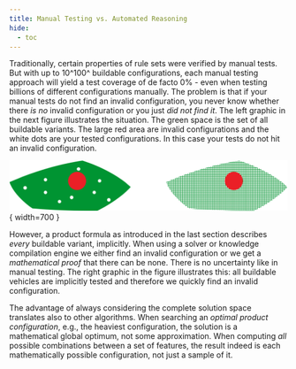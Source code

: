 ```yaml
---
title: Manual Testing vs. Automated Reasoning
hide:
  - toc
---
```


Traditionally, certain properties of rule sets were verified by manual tests. But with up to 10^100^ buildable configurations, each manual testing approach will yield a test coverage of de facto 0% - even when testing billions of different configurations manually. The problem is that if your manual tests do not find an invalid configuration, you never know whether there *is no* invalid configuration or you just *did not find it*. The left graphic in the next figure illustrates the situation.  The green space is the set of all buildable variants. The large red area are invalid configurations and the white dots are your tested configurations.  In this case your tests do not hit an invalid configuration.

![Testing vs. Reasoning](../../assets/graphics/whitepaper/testing-vs-reasoning.png){ width=700 }

However, a product formula as introduced in the last section describes *every* buildable variant, implicitly.  When using a solver or knowledge compilation engine we either find an invalid configuration or we get a *mathematical proof* that there can be none.  There is no uncertainty like in manual testing.  The right graphic in the figure illustrates this: all buildable vehicles are implicitly tested and therefore we quickly find an invalid configuration.

The advantage of always considering the complete solution space translates also to other algorithms.  When searching an *optimal product configuration*, e.g., the heaviest configuration, the solution is a mathematical global optimum, not some approximation.  When computing *all* possible combinations between a set of features, the result indeed is each mathematically possible configuration, not just a sample of it.

